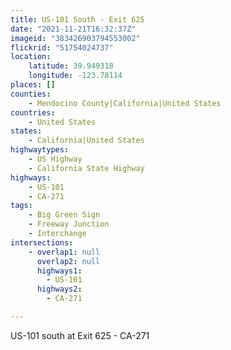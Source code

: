 ```yaml
---
title: US-101 South - Exit 625
date: "2021-11-21T16:32:37Z"
imageid: "383426903794553002"
flickrid: "51754024737"
location:
    latitude: 39.949318
    longitude: -123.78114
places: []
counties:
    - Mendocino County|California|United States
countries:
    - United States
states:
    - California|United States
highwaytypes:
    - US Highway
    - California State Highway
highways:
    - US-101
    - CA-271
tags:
    - Big Green Sign
    - Freeway Junction
    - Interchange
intersections:
    - overlap1: null
      overlap2: null
      highways1:
        - US-101
      highways2:
        - CA-271

---
```

US-101 south at Exit 625 - CA-271